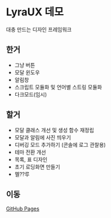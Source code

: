 # LyraUX 데모
대충 만드는 디자인 프레임워크

## 한거
* 그냥 버튼
* 모달 윈도우
* 알림창
* 스크립트 모듈화 및 언어별 스트링 모듈화
* 다크모드(임시)

## 할거
* 모달 클래스 개선 및 생성 함수 재정립
* 모달과 알림에 사진 띄우기
* 디버깅 모드 추가하기 (콘솔에 로그 관찰용)
* 테마 전환 개선
* 목록, 표 디자인
* 초기 로딩화면 만들기
* 멜??루

## 이동
[GitHub Pages](https://acherium.github.io/lyraux-demo/index.html)
